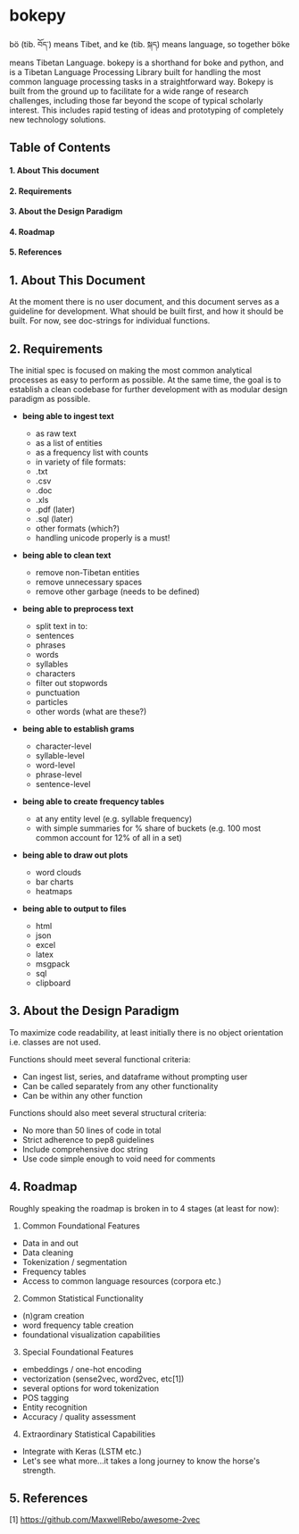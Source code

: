 # bokepy

bö (tib. བོད་) means Tibet, and ke (tib. སྐད) means language, so together böke means Tibetan Language. bokepy is a shorthand for boke and python, and is a Tibetan Language Processing Library built for handling the most common language processing tasks in a straightforward way. Bokepy is built from the ground up to facilitate for a wide range of research challenges, including those far beyond the scope of typical scholarly interest. This includes rapid testing of ideas and prototyping of completely new technology solutions.

## Table of Contents

#### 1. About This document
#### 2. Requirements
#### 3. About the Design Paradigm
#### 4. Roadmap
#### 5. References

## 1. About This Document

At the moment there is no user document, and this document serves as a guideline for development. What should be built first, and how it should be built. For now, see doc-strings for individual functions.

## 2. Requirements

The initial spec is focused on making the most common analytical processes as easy to perform as possible. At the same time, the goal is to establish a clean codebase for further development with as modular design paradigm as possible.

- **being able to ingest text**
  - as raw text
  - as a list of entities
  - as a frequency list with counts
  - in variety of file formats:
   - .txt
   - .csv
   - .doc
   - .xls
   - .pdf (later)
   - .sql (later)
   - other formats (which?)
  - handling unicode properly is a must!

- **being able to clean text**
  - remove non-Tibetan entities
  - remove unnecessary spaces
  - remove other garbage (needs to be defined)

- **being able to preprocess text**
  - split text in to:
   - sentences
   - phrases
   - words
   - syllables
   - characters
  - filter out stopwords
   - punctuation
   - particles
   - other words (what are these?)

- **being able to establish grams**
  - character-level
  - syllable-level
  - word-level
  - phrase-level
  - sentence-level

- **being able to create frequency tables**
  - at any entity level (e.g. syllable frequency)
  - with simple summaries for % share of buckets (e.g. 100 most common account for 12% of all in a set)

- **being able to draw out plots**
  - word clouds
  - bar charts
  - heatmaps

- **being able to output to files**
  - html
  - json
  - excel
  - latex
  - msgpack
  - sql
  - clipboard

## 3. About the Design Paradigm

To maximize code readability, at least initially there is no object orientation i.e. classes are not used.

Functions should meet several functional criteria:

- Can ingest list, series, and dataframe without prompting user
- Can be called separately from any other functionality
- Can be within any other function

Functions should also meet several structural criteria:

- No more than 50 lines of code in total
- Strict adherence to pep8 guidelines
- Include comprehensive doc string
- Use code simple enough to void need for comments

## 4. Roadmap

Roughly speaking the roadmap is broken in to 4 stages (at least for now):

1) Common Foundational Features
  - Data in and out
  - Data cleaning
  - Tokenization / segmentation
  - Frequency tables
  - Access to common language resources (corpora etc.)
2) Common Statistical Functionality
  - (n)gram creation
  - word frequency table creation
  - foundational visualization capabilities
3) Special Foundational Features
  - embeddings / one-hot encoding
  - vectorization (sense2vec, word2vec, etc[1])
  - several options for word tokenization
  - POS tagging
  - Entity recognition
  - Accuracy / quality assessment
4) Extraordinary Statistical Capabilities
  - Integrate with Keras (LSTM etc.)
  - Let's see what more...it takes a long journey to know the horse's strength.

## 5. References

[1] https://github.com/MaxwellRebo/awesome-2vec
